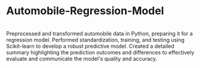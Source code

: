 # Automobile-Regression-Model
<br>
Preprocessed and transformed automobile data in Python, preparing it for a regression model. Performed standardization, training, and testing using Scikit-learn to develop a robust predictive model. Created a detailed summary highlighting the prediction outcomes and differences to effectively evaluate and communicate the model's quality and accuracy.
 
